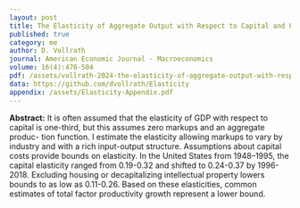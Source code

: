 ```yaml
---
layout: post
title: The Elasticity of Aggregate Output with Respect to Capital and Labor
published: true
category: me
author: D. Vollrath
journal: American Economic Journal - Macroeconomics
volume: 16(4):470-504
pdf: /assets/vollrath-2024-the-elasticity-of-aggregate-output-with-respect-to-capital-and-labor.pdf
data: https://github.com/dvollrath/Elasticity
appendix: /assets/Elasticity-Appendix.pdf
---
```


**Abstract:** It is often assumed that the elasticity of GDP with respect to capital is one-third, but this assumes zero markups and an aggregate produc- tion function. I estimate the elasticity allowing markups to vary by industry and with a rich input-output structure. Assumptions about capital costs provide bounds on elasticity. In the United States from 1948–1995, the capital elasticity ranged from 0.19-0.32 and shifted to 0.24-0.37 by 1996-2018. Excluding housing or decapitalizing intellectual property lowers bounds to as low as 0.11-0.26. Based on these elasticities, common estimates of total factor productivity growth represent a lower bound.


